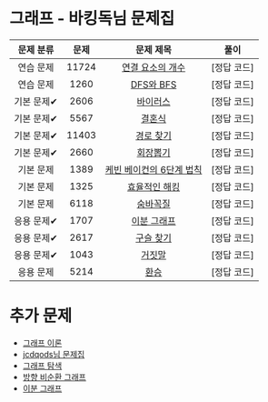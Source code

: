 # 그래프 - 바킹독님 문제집

| 문제 분류 | 문제 | 문제 제목 | 풀이 |
| :--: | :--: | :--: | :--: |
| 연습 문제 | 11724 | [연결 요소의 개수](https://www.acmicpc.net/problem/11724) | [정답 코드] |
| 연습 문제 | 1260 | [DFS와 BFS](https://www.acmicpc.net/problem/1260) | [정답 코드] |
| 기본 문제✔ | 2606 | [바이러스](https://www.acmicpc.net/problem/2606) | [정답 코드] |
| 기본 문제✔ | 5567 | [결혼식](https://www.acmicpc.net/problem/5567) | [정답 코드] |
| 기본 문제✔ | 11403 | [경로 찾기](https://www.acmicpc.net/problem/11403) | [정답 코드] |
| 기본 문제✔ | 2660 | [회장뽑기](https://www.acmicpc.net/problem/2660) | [정답 코드] |
| 기본 문제 | 1389 | [케빈 베이컨의 6단계 법칙](https://www.acmicpc.net/problem/1389) | [정답 코드] |
| 기본 문제 | 1325 | [효율적인 해킹](https://www.acmicpc.net/problem/1325) | [정답 코드] |
| 기본 문제 | 6118 | [숨바꼭질](https://www.acmicpc.net/problem/6118) | [정답 코드] |
| 응용 문제✔ | 1707 | [이분 그래프](https://www.acmicpc.net/problem/1707) | [정답 코드] |
| 응용 문제✔ | 2617 | [구슬 찾기](https://www.acmicpc.net/problem/2617) | [정답 코드] |
| 응용 문제✔ | 1043 | [거짓말](https://www.acmicpc.net/problem/1043) | [정답 코드] |
| 응용 문제 | 5214 | [환승](https://www.acmicpc.net/problem/5214) | [정답 코드] |

# 추가 문제
- [그래프 이론](https://www.acmicpc.net/problemset?sort=ac_desc&algo=7)
- [jcdqods님 문제집](https://www.acmicpc.net/workbook/view/306)
- [그래프 탐색](https://www.acmicpc.net/problemset?sort=ac_desc&algo=11)
- [방향 비순환 그래프](https://www.acmicpc.net/problemset?sort=ac_desc&algo=213)
- [이분 그래프](https://www.acmicpc.net/problem/tag/197)

